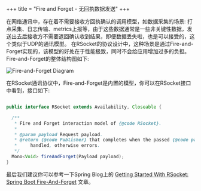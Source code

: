 +++
title = "Fire and Forget - 无回执数据发送"
+++

在网络通讯中，存在着不需要接收方回执确认的调用模型，如数据采集的场景: 打点采集、日志传输、metrics上报等，由于这些数据通常是一些非关键性数据，发送出去后接收方不需要返回确认收到结果，即便数据丢失啦，也是可以接受的，这个类似于UDP的通讯模型。
在RSocket的协议设计中，这种场景是通过Fire-and-Forget实现的，该模型的好处在于性能极致，同时不会给应用增加过多的负担。Fire-and-Forget的整体结构图如下:

![Fire-and-Forget Diagram](/images/communication/fire_and_forget.png)


在RSocket通讯协议中，Fire-and-Forget是内置的模型，你可以在RSocket接口中看到，接口如下:

```java

public interface RSocket extends Availability, Closeable {

  /**
   * Fire and Forget interaction model of {@code RSocket}.
   *
   * @param payload Request payload.
   * @return {@code Publisher} that completes when the passed {@code payload} is successfully
   *     handled, otherwise errors.
   */
  Mono<Void> fireAndForget(Payload payload);
}

```

最后我们建议你可以参考一下Spring Blog上的 [Getting Started With RSocket: Spring Boot Fire-And-Forget](https://spring.io/blog/2020/03/16/getting-started-with-rsocket-spring-boot-fire-and-forget) 文章。


